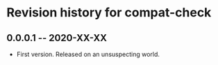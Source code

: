 # Revision history for compat-check

## 0.0.0.1 -- 2020-XX-XX

* First version. Released on an unsuspecting world.
